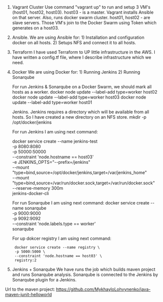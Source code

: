 1. Vagrant Cluster
    Use command "vagrant up" to run and setup 3 VM's (host01, host02, host03).
        host03 - is a master. Vagrant installs Ansible on that server. Also, runs docker swarm cluster.
        host01, host02 - are slave servers. Those VM's join to the Docker Swarm using Token which generates on a host03.

2. Ansible. 
    We are using Ansible for:
        1) Installation and configuration docker on all hosts.
        2) Setups NFS and connect it to all hosts. 

3. Terraform
    I have used Terraform to UP little infrastructure in the AWS. I have written a config.tf file, where I describe infrastructure which we need.

4. Docker
    We are using Docker for:
        1) Running Jenkins
        2) Running Sonarqube 
    
    For run Jenkins & Sonarqube on a Docker Swarm, we should mark all hosts as a worker.
        docker node update --label-add type=worker host02
        docker node update --label-add type=worker host03
        docker node update --label-add type=worker host01

    Jenkins. Jenkins requires a directory which will be available from all hosts. So I have created a new directory on an NFS store. 
        mkdir -p /opt/docker/jenkins
        
    For run Jenkins I am using next command:
    
    docker service create --name jenkins-test \
        -p 8080:8080 \
        -p 50000:50000 \
        --constraint 'node.hostname == host03' \
        -e JENKINS_OPTS="--prefix=/jenkins" \
        --mount "type=bind,source=/opt/docker/jenkins,target=/var/jenkins_home" \
        --mount "type=bind,source=/var/run/docker.sock,target=/var/run/docker.sock" \
        --reserve-memory 300m \
        jenkins-docker-cli

    For run Sonarqube I am using next command:
        docker service create --name sonarqube \
        -p 9000:9000 \
        -p 9092:9092 \
        --constraint 'node.labels.type == worker' \
        sonarqube
    
    For up dokcer registry I am using next command:
    
        docker service create --name registry \
        -p 5000:5000 \
        --constraint 'node.hostname == host03' \
        registry:2

5. Jenkins + Sonarqube
    We have runs the job which builds maven project and runs Sonarqube analysis.
    Sonarqube is connected to the Jenkins by Sonarqube plugin for a Jenkins.

  Url to the maven project: https://github.com/MykhayloLohvynenko/java-maven-junit-helloworld




